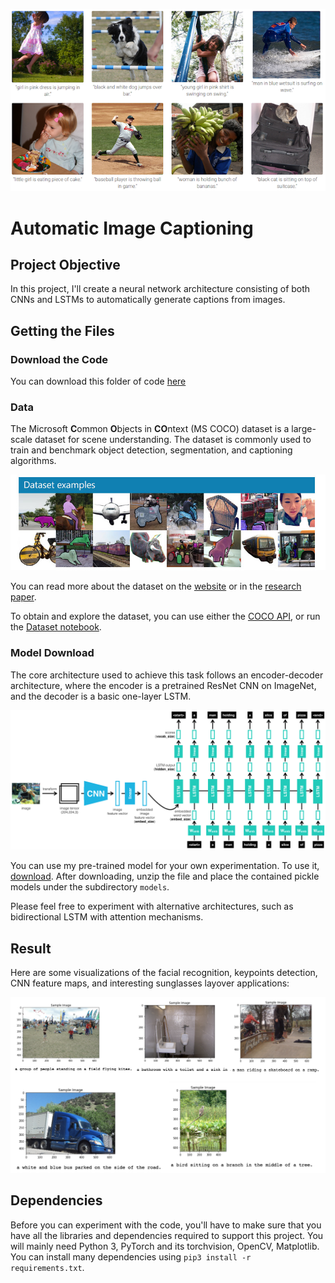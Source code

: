 

![header](images/readme.png)

# Automatic Image Captioning

## Project Objective

In this project, I'll create a neural network architecture consisting of both CNNs and LSTMs to automatically generate captions from images.


## Getting the Files

### Download the Code

You can download this folder of code [here](https://tugan0329.bitbucket.io/downloads/udacity/cv/p2-automatic-image-captioning.zip)

### Data

The Microsoft **C**ommon **O**bjects in **CO**ntext (MS COCO) dataset is a large-scale dataset for scene understanding.  The dataset is commonly used to train and benchmark object detection, segmentation, and captioning algorithms.  

![Sample Coco Example](images/coco-examples.jpg)

You can read more about the dataset on the [website](http://cocodataset.org/#home) or in the [research paper](https://arxiv.org/pdf/1405.0312.pdf).

To obtain and explore the dataset, you can use either the [COCO API](https://github.com/cocodataset/cocoapi), or run the [Dataset notebook](0_Dataset.ipynb).

### Model Download

The core architecture used to achieve this task follows an encoder-decoder architecture, where the encoder is a pretrained ResNet CNN on ImageNet, and the decoder is a basic one-layer LSTM.

![encoder-decoder-architecture](images/encoder-decoder.png)

You can use my pre-trained model for your own experimentation. To use it, [download](https://www.dropbox.com/sh/z95hjvylmqqzqr0/AABRRLCVHzRSnUico5xV_-Y0a?raw=1). After downloading, unzip the file and place the contained pickle models under the subdirectory `models`.

Please feel free to experiment with alternative architectures, such as bidirectional LSTM with attention mechanisms.

## Result

Here are some visualizations of the facial recognition, keypoints detection, CNN feature maps, and interesting sunglasses layover applications:

![Facial Keypoint Detection](images/result.png)


## Dependencies

Before you can experiment with the code, you'll have to make sure that you have all the libraries and dependencies required to support this project. You will mainly need Python 3, PyTorch and its torchvision, OpenCV, Matplotlib. You can install many dependencies using `pip3 install -r requirements.txt`.

